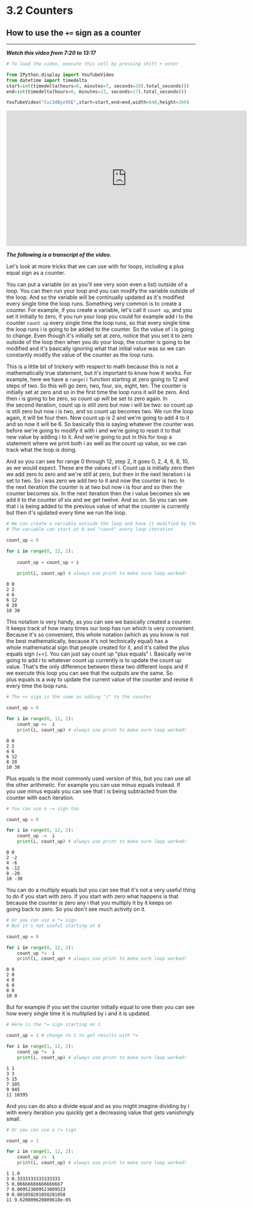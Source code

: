 # 3.2 Counters

## How to use the `+=` sign as a counter
____

***Watch this video from 7:20 to 13:17***


```python
# To load the video, execute this cell by pressing shift + enter

from IPython.display import YouTubeVideo
from datetime import timedelta
start=int(timedelta(hours=0, minutes=7, seconds=20).total_seconds())
end=int(timedelta(hours=0, minutes=13, seconds=17).total_seconds())

YouTubeVideo("Cvi3dByz9SE",start=start,end=end,width=640,height=360)
```





<iframe
    width="640"
    height="360"
    src="https://www.youtube.com/embed/Cvi3dByz9SE?start=440&end=797"
    frameborder="0"
    allowfullscreen
></iframe>




***The following is a transcript of the video.***

Let's look at more tricks that we can use with for loops, including a plus equal sign as a counter. 

You can put a variable (or as you'll see very soon even a list) outside of a loop. You can then run your loop and you can modify the variable outside of the loop. And so the variable will be continually updated as it's modified every single time the loop runs. Something very common is to create a counter. For example, if you create a variable, let's call it `count up`, and you set it initially to zero, if you run your loop you could for example add i to the counter `count up` every single time the loop runs, so that every single time the loop runs i is going to be added to the counter. So the value of i is going to change. Even though it's initially set at zero, notice that you set it to zero outside of the loop then when you do your loop, the counter is going to be modified and it's basically ignoring what that initial value was so we can constantly modify the value of the counter as the loop runs. 

This is a little bit of trickery with respect to math because this is not a mathematically true statement, but it's important to know how it works. For example, here we have a `range()` function starting at zero going to 12 and steps of two. So this will go zero, two, four, six, eight, ten. The counter is initially set at zero and so in the first time the loop runs it will be zero. And then i is going to be zero, so count up will be set to zero again. In the second iteration, count up is still zero but now i will be two: so count up is still zero but now i is two, and so count up becomes two. We run the loop again, it will be four then. Now count up is 2 and we're going to add 4 to it and so now it will be 6. So basically this is saying whatever the counter was before we're going to modify it with i and we're going to reset it to that new value by adding i to it. And we're going to put in this for loop a statement where we print both i as well as the count up value, so we can track what the loop is doing.

And so you can see for range 0 through 12, step 2, it goes 0, 2, 4, 6, 8, 10, as we would expect. These are the values of i. Count up is initially zero then we add zero to zero and we're still at zero, but then in the next iteration i is set to two. So i was zero we add two to it and now the counter is two. In the next iteration the counter is at two but now i is four and so then the counter becomes six. In the next iteration then the i value becomes six we add it to the counter of six and we get twelve. And so on. So you can see that i is being added to the previous value of what the counter is currently but then it's updated every time we run the loop.


```python
# We can create a variable outside the loop and have it modified by the loop
# The variable can start at 0 and "count" every loop iteration

count_up = 0

for i in range(0, 12, 2):
    
    count_up = count_up + i
    
    print(i, count_up) # always use print to make sure loop worked!
```

    0 0
    2 2
    4 6
    6 12
    8 20
    10 30


This notation is very handy, as you can see we basically created a counter. It keeps track of how many times our loop has run which is very convenient. Because it's so convenient, this whole notation (which as you know is not the best mathematically, because it's not technically equal) has a whole mathematical sign that people created for it, and it's called the plus equals sign (+=). You can just say count up "plus equals" i. Basically we're going to add i to whatever count up currently is to update the count up value. That's the only difference between these two different loops and if we execute this loop you can see that the outputs are the same. So plus equals is a way to update the current value of the counter and revise it every time the loop runs.  


```python
# The += sign is the same as adding "i" to the counter

count_up = 0

for i in range(0, 12, 2):
    count_up +=  i
    print(i, count_up) # always use print to make sure loop worked!
```

    0 0
    2 2
    4 6
    6 12
    8 20
    10 30


Plus equals is the most commonly used version of this, but you can use all the other arithmetic. For example you can use minus equals instead. If you use minus equals you can see that i is being subtracted from the counter with each iteration.


```python
# You can use a -= sign too

count_up = 0

for i in range(0, 12, 2):
    count_up -=  i
    print(i, count_up) # always use print to make sure loop worked!
```

    0 0
    2 -2
    4 -6
    6 -12
    8 -20
    10 -30


You can do a multiply equals but you can see that it's not a very useful thing to do if you start with zero. If you start with zero what happens is that because the counter is zero any i that you multiply it by it keeps on going back to zero. So you don't see much activity on it.


```python
# Or you can use a *= sign
# But it's not useful starting at 0

count_up = 0

for i in range(0, 12, 2):
    count_up *=  i
    print(i, count_up) # always use print to make sure loop worked!
```

    0 0
    2 0
    4 0
    6 0
    8 0
    10 0


But for example if you set the counter initially equal to one then you can see how every single time it is multiplied by i and it is updated.


```python
# Here is the *= sign starting on 1 

count_up = 1 # change to 1 to get results with *=

for i in range(1, 12, 2):
    count_up *=  i
    print(i, count_up) # always use print to make sure loop worked!
```

    1 1
    3 3
    5 15
    7 105
    9 945
    11 10395


And you can do also a divide equal and as you might imagine dividing by i with every iteration you quickly get a decreasing value that gets vanishingly small.


```python
# Or you can use a /= sign

count_up = 1 

for i in range(1, 12, 2):
    count_up /=  i
    print(i, count_up) # always use print to make sure loop worked!
```

    1 1.0
    3 0.3333333333333333
    5 0.06666666666666667
    7 0.009523809523809523
    9 0.001058201058201058
    11 9.620009620009618e-05

